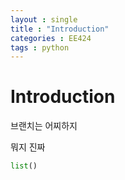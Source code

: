```yaml
---
layout : single
title : "Introduction"
categories : EE424
tags : python
---
```


# Introduction

브랜치는 어찌하지

뭐지 진짜



```python
list()
```

